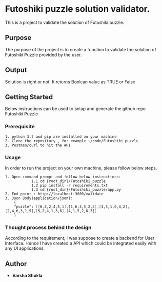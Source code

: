 # Futoshiki puzzle solution validator.

This is a project to validate the solution of Futoshiki puzzle.

## Purpose

The purpose of the project is to create a function to validate the solution of Futoshiki Puzzle provided by the user. 


## Output 

Solution is right or not.
It returns Boolean value as TRUE or False
    
## Getting Started

Below instructions can be used to setup and generate the github repo Futoshiki Puzzle
    
### Prerequisite
    
    1. python 3.7 and pip are installed on your machine
    2. Clone the repository , for example ~/code/Futoshiki_puzzle
    3. Postman/curl to hit the API
        
        

    
### Usage

In order to run the project on your own machine, please follow below steps.

    1. Open command prompt and follow below instructions:
                1.1 cd {root_dir}/Futoshiki_puzzle
                1.2 pip install -r requirements.txt  
                1.3 cd {root_dir}/Futoshiki_puzzle/app.py
    2. End point : http://localhost:3000/validate
    3. Json Body(application/json):
        {
        "puzzle": [[6,3,2,4,5,1],[1,6,3,5,2,4],[3,5,1,6,4,2],[2,4,6,3,1,5],[5,2,4,1,3,6],[4,1,5,2,6,3]]
        }
               
    
    
### Thought process behind the design

According to the requirement, I was suppose to create a backend for User Interface.
Hence I have created a API which could be integrated easily with any UI applications.



## Author

* **Varsha Shukla**
